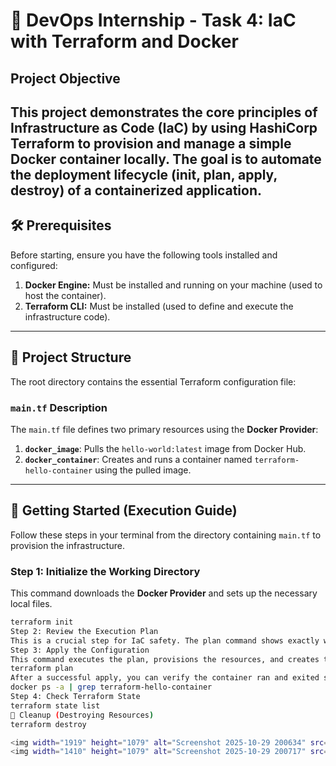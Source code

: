 # 🚀 DevOps Internship - Task 4: IaC with Terraform and Docker
## Project Objective
This project demonstrates the core principles of **Infrastructure as Code (IaC)** by using **HashiCorp Terraform** to provision and manage a simple Docker container locally. The goal is to automate the deployment lifecycle (init, plan, apply, destroy) of a containerized application.
---
## 🛠️ Prerequisites
Before starting, ensure you have the following tools installed and configured:
1.  **Docker Engine:** Must be installed and running on your machine (used to host the container).
2.  **Terraform CLI:** Must be installed (used to define and execute the infrastructure code).
---
## 📁 Project Structure
The root directory contains the essential Terraform configuration file:
### `main.tf` Description
The `main.tf` file defines two primary resources using the **Docker Provider**:
1.  **`docker_image`**: Pulls the `hello-world:latest` image from Docker Hub.
2.  **`docker_container`**: Creates and runs a container named `terraform-hello-container` using the pulled image.
---
## 🏃 Getting Started (Execution Guide)
Follow these steps in your terminal from the directory containing `main.tf` to provision the infrastructure.
### Step 1: Initialize the Working Directory
This command downloads the **Docker Provider** and sets up the necessary local files.
```bash
terraform init
Step 2: Review the Execution Plan
This is a crucial step for IaC safety. The plan command shows exactly what actions Terraform will take (i.e., 2 to add
Step 3: Apply the Configuration
This command executes the plan, provisions the resources, and creates the container
terraform plan
After a successful apply, you can verify the container ran and exited successfully using the Docker CLI:
docker ps -a | grep terraform-hello-container
Step 4: Check Terraform State
terraform state list
🧹 Cleanup (Destroying Resources)
terraform destroy

<img width="1919" height="1079" alt="Screenshot 2025-10-29 200634" src="https://github.com/user-attachments/assets/78627eca-4943-48a8-aa8b-9cef8d13ace6" />
<img width="1410" height="1079" alt="Screenshot 2025-10-29 200717" src="https://github.com/user-attachments/assets/02df2bb8-3383-447a-bcd9-5989aaf2c72b" /><img width="1919" height="1079" alt="Screenshot 2025-10-29 200739" src="https://github.com/user-attachments/assets/6bece65a-6e26-4c5e-9d17-dfd3280eb6d1" />

